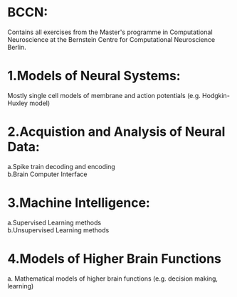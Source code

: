 # BCCN:
Contains all exercises from the Master's programme in Computational Neuroscience at the Bernstein Centre for Computational Neuroscience Berlin. 
# 1.Models of Neural Systems: 
Mostly single cell models of membrane and action potentials (e.g. Hodgkin-Huxley model)
# 2.Acquistion and Analysis of Neural Data:
a.Spike train decoding and encoding\
b.Brain Computer Interface
# 3.Machine Intelligence:
a.Supervised Learning methods\
b.Unsupervised Learning methods
# 4.Models of Higher Brain Functions
a. Mathematical models of higher brain functions (e.g. decision making, learning)



